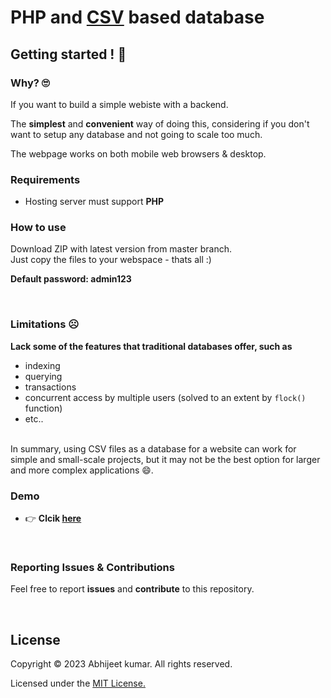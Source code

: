 # PHP and [CSV](https://en.wikipedia.org/wiki/Comma-separated_values) based database


## Getting started ! 🚀

### Why? 🙄

If you want to build a simple webiste with a backend.

The **simplest** and **convenient** way of doing this, considering if you don't want to setup any database 
and not going to scale too much.  <br/>

The webpage works on both mobile web browsers & desktop.

### Requirements

* Hosting server must support **PHP**

### How to use
Download ZIP with latest version from master branch.<br/>
Just copy the files to your webspace - thats all :)

**Default password: admin123**

<br/>


### Limitations ☹

**Lack some of the features that traditional databases offer, such as**

* indexing
* querying
* transactions
* concurrent access by multiple users (solved to an extent by `flock()` function)
* etc..

<br/>
In summary, using CSV files as a database for a website can work for simple and small-scale projects, but it may not be the best option for larger and more complex applications 😄.

<br/>

### Demo 

* 👉 **Clcik  [here](https://testing-my-pages.000webhostapp.com/)**
<br/>

### Reporting Issues & Contributions

Feel free to report <b>issues</b> and <b>contribute</b> to this repository.

<br/>

## License

Copyright © 2023 Abhijeet kumar. All rights reserved.

Licensed under the [MIT License.](LICENSE)
